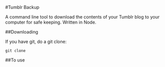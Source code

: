 #Tumblr Backup

A command line tool to download the contents of your Tumblr blog to your computer for safe keeping. Written in Node.

##Downloading

If you have git, do a git clone:

```
git clone
```

##To use

